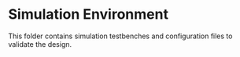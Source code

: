 # Simulation Environment

This folder contains simulation testbenches and configuration files to validate the design.
